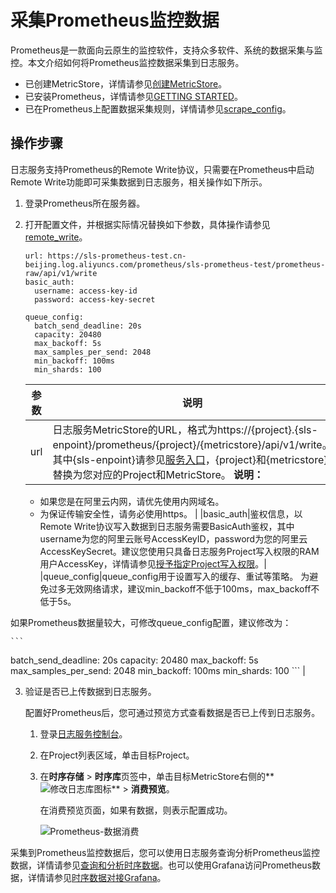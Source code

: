 # 采集Prometheus监控数据

Prometheus是一款面向云原生的监控软件，支持众多软件、系统的数据采集与监控。本文介绍如何将Prometheus监控数据采集到日志服务。

-   已创建MetricStore，详情请参见[创建MetricStore](/intl.zh-CN/时序存储/管理MetricStore.md)。
-   已安装Prometheus，详情请参见[GETTING STARTED](https://prometheus.io/docs/prometheus/latest/getting_started/)。
-   已在Prometheus上配置数据采集规则，详情请参见[scrape\_config](https://prometheus.io/docs/prometheus/latest/configuration/configuration/#scrape_config)。

## 操作步骤

日志服务支持Prometheus的Remote Write协议，只需要在Prometheus中启动Remote Write功能即可采集数据到日志服务，相关操作如下所示。

1.  登录Prometheus所在服务器。

2.  打开配置文件，并根据实际情况替换如下参数，具体操作请参见[remote\_write](https://prometheus.io/docs/prometheus/latest/configuration/configuration/#remote_write)。

    ```
    url: https://sls-prometheus-test.cn-beijing.log.aliyuncs.com/prometheus/sls-prometheus-test/prometheus-raw/api/v1/write
    basic_auth:
      username: access-key-id
      password: access-key-secret
    
    queue_config:
      batch_send_deadline: 20s
      capacity: 20480
      max_backoff: 5s
      max_samples_per_send: 2048
      min_backoff: 100ms
      min_shards: 100                      
    ```

    |参数|说明|
    |--|--|
    |url|日志服务MetricStore的URL，格式为https://\{project\}.\{sls-enpoint\}/prometheus/\{project\}/\{metricstore\}/api/v1/write。其中\{sls-enpoint\}请参见[服务入口](/intl.zh-CN/开发指南/API参考/服务入口.md)，\{project\}和\{metricstore\}替换为您对应的Project和MetricStore。 **说明：**

    -   如果您是在阿里云内网，请优先使用内网域名。
    -   为保证传输安全性，请务必使用https。 |
    |basic\_auth|鉴权信息，以Remote Write协议写入数据到日志服务需要BasicAuth鉴权，其中username为您的阿里云账号AccessKeyID，password为您的阿里云AccessKeySecret。建议您使用只具备日志服务Project写入权限的RAM用户AccessKey，详情请参见[授予指定Project写入权限](/intl.zh-CN/开发指南/访问控制RAM/RAM自定义授权场景.md)。|
    |queue\_config|queue\_config用于设置写入的缓存、重试等策略。 为避免过多无效网络请求，建议min\_backoff不低于100ms，max\_backoff不低于5s。

如果Prometheus数据量较大，可修改queue\_config配置，建议修改为：

    ```
batch_send_deadline: 20s
capacity: 20480
max_backoff: 5s
max_samples_per_send: 2048
min_backoff: 100ms
min_shards: 100
    ``` |

3.  验证是否已上传数据到日志服务。

    配置好Prometheus后，您可通过预览方式查看数据是否已上传到日志服务。

    1.  登录[日志服务控制台](https://sls.console.aliyun.com)。

    2.  在Project列表区域，单击目标Project。

    3.  在**时序存储** \> **时序库**页签中，单击目标MetricStore右侧的**![修改日志库](https://static-aliyun-doc.oss-accelerate.aliyuncs.com/assets/img/zh-CN/0478559951/p52318.png)图标** \> **消费预览**。

        在消费预览页面，如果有数据，则表示配置成功。

        ![Prometheus-数据消费](https://static-aliyun-doc.oss-accelerate.aliyuncs.com/assets/img/zh-CN/3683129951/p128310.png)


采集到Prometheus监控数据后，您可以使用日志服务查询分析Prometheus监控数据，详情请参见[查询和分析时序数据](/intl.zh-CN/时序存储/查询与分析/查询和分析时序数据.md)。也可以使用Grafana访问Prometheus数据，详情请参见[时序数据对接Grafana](/intl.zh-CN/时序存储/可视化/时序数据对接Grafana.md)。

